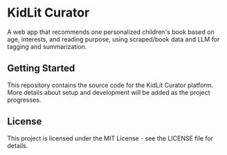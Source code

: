 # KidLit Curator

A web app that recommends one personalized children's book based on age, interests, and reading purpose, using scraped/book data and LLM for tagging and summarization.

## Getting Started

This repository contains the source code for the KidLit Curator platform. More details about setup and development will be added as the project progresses.

## License

This project is licensed under the MIT License - see the LICENSE file for details. 